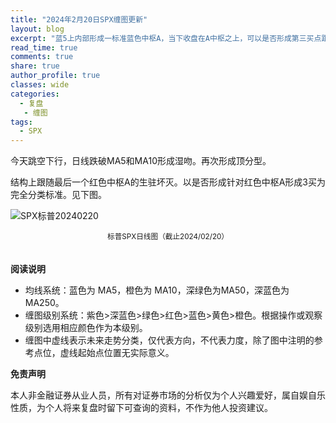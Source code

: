 ```yaml
---
title: "2024年2月20日SPX缠图更新"
layout: blog
excerpt: "蓝5上内部形成一标准蓝色中枢A，当下收盘在A中枢之上，可以是否形成第三买点跟随走势生长。"
read_time: true
comments: true
share: true
author_profile: true
classes: wide
categories:
  - 复盘
   - 缠图
tags:
  - SPX
---
```

今天跳空下行，日线跌破MA5和MA10形成湿吻。再次形成顶分型。

结构上跟随最后一个红色中枢A的生驻坏灭。以是否形成针对红色中枢A形成3买为完全分类标准。见下图。

![SPX标普20240220](https://file.olim.in/img/2024/2024-02-20-SPX-minute.png)
<small><center>标普SPX日线图（截止2024/02/20）</center></small>　


**阅读说明**

* 均线系统：蓝色为 MA5，橙色为 MA10，深绿色为MA50，深蓝色为MA250。
* 缠图级别系统：紫色>深蓝色>绿色>红色>蓝色>黄色>橙色。根据操作或观察级别选用相应颜色作为本级别。
* 缠图中虚线表示未来走势分类，仅代表方向，不代表力度，除了图中注明的参考点位，虚线起始点位置无实际意义。

**免责声明** 

本人非金融证券从业人员，所有对证券市场的分析仅为个人兴趣爱好，属自娱自乐性质，为个人将来复盘时留下可查询的资料，不作为他人投资建议。

